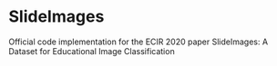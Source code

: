 # SlideImages
Official code implementation for the ECIR 2020 paper SlideImages: A Dataset for Educational Image Classification
